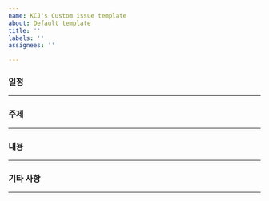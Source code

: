 ```yaml
---
name: KCJ's Custom issue template
about: Default template
title: ''
labels: ''
assignees: ''

---
```


### 일정
-----

### 주제
-----

### 내용
-----

### 기타 사항
-----
